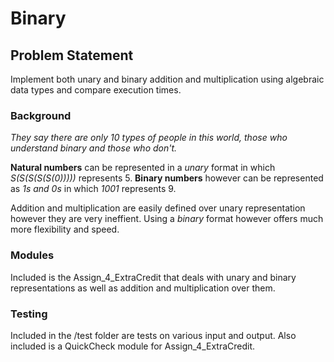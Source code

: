 # Binary

## Problem Statement
Implement both unary and binary addition and multiplication using algebraic data types and compare execution times.

### Background
_They say there are only 10 types of people in this world, those who understand binary and those who don't._

__Natural numbers__ can be represented in a _unary_ format in which _S(S(S(S(S(0)))))_ represents 5.
__Binary numbers__ however can be represented as _1s and 0s_ in which _1001_ represents 9.

Addition and multiplication are easily defined over unary representation however they are very ineffient. Using a _binary_ format however offers much more flexibility and speed.

### Modules
Included is the Assign_4_ExtraCredit that deals with unary and binary representations as well as addition and multiplication over them. 

### Testing
Included in the /test folder are tests on various input and output.
Also included is a QuickCheck module for Assign_4_ExtraCredit.